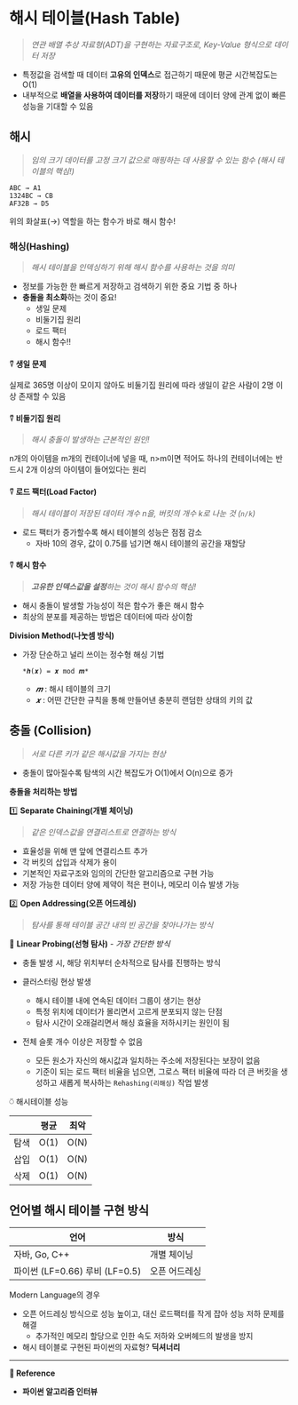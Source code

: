 # 해시 테이블(Hash Table)

> _연관 배열 추상 자료형(ADT)을 구현하는 자료구조로, Key-Value 형식으로 데이터 저장_

- 특정값을 검색할 때 데이터 **고유의 인덱스**로 접근하기 때문에 평균 시간복잡도는 O(1)
- 내부적으로 **배열을 사용하여 데이터를 저장**하기 때문에 데이터 양에 관계 없이 빠른 성능을 기대할 수 있음

## 해시

> _임의 크기 데이터를 고정 크기 값으로 매핑하는 데 사용할 수 있는 함수 (해시 테이블의 핵심!)_

```
ABC → A1
1324BC → CB
AF32B → D5
```

위의 화살표(→) 역할을 하는 함수가 바로 해시 함수!

### 해싱(Hashing)

> _해시 테이블을 인덱싱하기 위해 해시 함수를 사용하는 것을 의미_

- 정보를 가능한 한 빠르게 저장하고 검색하기 위한 중요 기법 중 하나
- **충돌을 최소화**하는 것이 중요!
  - 생일 문제
  - 비둘기집 원리
  - 로드 팩터
  - 해시 함수‼️

#### ⍢ 생일 문제

실제로 365명 이상이 모이지 않아도 비둘기집 원리에 따라 생일이 같은 사람이 2명 이상 존재할 수 있음

#### ⍢ 비둘기집 원리

> _해시 충돌이 발생하는 근본적인 원인!_

n개의 아이템을 m개의 컨테이너에 넣을 때, n>m이면 적어도 하나의 컨테이너에는 반드시 2개 이상의 아이템이 들어있다는 원리

#### ⍢ 로드 팩터(Load Factor)

> _해시 테이블이 저장된 데이터 개수 n을, 버킷의 개수 k로 나눈 것 (`n/k`)_

- 로드 팩터가 증가할수록 해시 테이블의 성능은 점점 감소
  - 자바 10의 경우, 값이 0.75를 넘기면 해시 테이블의 공간을 재할당

#### ⍢ 해시 함수

> _**고유한 인덱스값을 설정**하는 것이 해시 함수의 핵심!_

- 해시 충돌이 발생할 가능성이 적은 함수가 좋은 해시 함수
- 최상의 분포를 제공하는 방법은 데이터에 따라 상이함

**Division Method(나눗셈 방식)**

- 가장 단순하고 널리 쓰이는 정수형 해싱 기법
  ```
  *𝒉(𝒙) = 𝒙 mod 𝒎*
  ```
  - _𝒎_ : 해시 테이블의 크기
  - _𝒙_ : 어떤 간단한 규칙을 통해 만들어낸 충분히 랜덤한 상태의 키의 값

## 충돌 (Collision)

> _서로 다른 키가 같은 해시값을 가지는 현상_

- 충돌이 많아질수록 탐색의 시간 복잡도가 O(1)에서 O(n)으로 증가

**충돌을 처리하는 방법**

1️⃣ **Separate Chaining(개별 체이닝)**

> _같은 인덱스값을 연결리스트로 연결하는 방식_

- 효율성을 위해 맨 앞에 연결리스트 추가
- 각 버킷의 삽입과 삭제가 용이
- 기본적인 자료구조와 임의의 간단한 알고리즘으로 구현 가능
- 저장 가능한 데이터 양에 제약이 적은 편이나, 메모리 이슈 발생 가능

2️⃣ **Open Addressing(오픈 어드레싱)**

> _탐사를 통해 테이블 공간 내의 빈 공간을 찾아나가는 방식_

📍 **Linear Probing(선형 탐사)** _- 가장 간단한 방식_

- 충돌 발생 시, 해당 위치부터 순차적으로 탐사를 진행하는 방식
- 클러스터링 현상 발생

  - 해시 테이블 내에 연속된 데이터 그룹이 생기는 현상
  - 특정 위치에 데이터가 몰리면서 고르게 분포되지 않는 단점
  - 탐사 시간이 오래걸리면서 해싱 효율을 저하시키는 원인이 됨

- 전체 슬롯 개수 이상은 저장할 수 없음
  - 모든 원소가 자신의 해시값과 일치하는 주소에 저장된다는 보장이 없음
  - 기준이 되는 로드 팩터 비율을 넘으면, 그로스 팩터 비율에 따라 더 큰 버킷을 생성하고 새롭게 복사하는 `Rehashing(리해싱)` 작업 발생

⍥ 해시테이블 성능

|      | 평균 | 최악 |
| ---- | ---- | ---- |
| 탐색 | O(1) | O(N) |
| 삽입 | O(1) | O(N) |
| 삭제 | O(1) | O(N) |

## 언어별 해시 테이블 구현 방식

| 언어                           | 방식          |
| ------------------------------ | ------------- |
| 자바, Go, C++                  | 개별 체이닝   |
| 파이썬 (LF=0.66) 루비 (LF=0.5) | 오픈 어드레싱 |

Modern Language의 경우

- 오픈 어드레싱 방식으로 성능 높이고, 대신 로드팩터를 작게 잡아 성능 저하 문제를 해결
  - 추가적인 메모리 할당으로 인한 속도 저하와 오버헤드의 발생을 방지
- 해시 테이블로 구현된 파이썬의 자료형? **딕셔너리**

---

**🥕 Reference**

- **파이썬 알고리즘 인터뷰**
